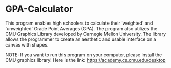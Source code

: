 # GPA-Calculator
This program enables high schoolers to calculate their 'weighted' and 'unweighted' Grade Point Averages (GPA). 
The program also utilizes the CMU Graphics Library developed by Carnegie Mellon University. The library allows the programmer to create an aesthetic and usable interface on a canvas with shapes. 

NOTE: If you want to run this program on your computer, please install the CMU graphics library! Here is the link: https://academy.cs.cmu.edu/desktop
